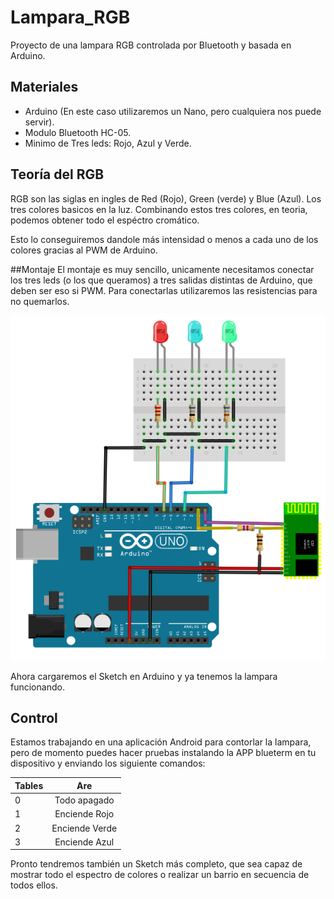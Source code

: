# Lampara_RGB
Proyecto de una lampara RGB controlada por Bluetooth y basada en Arduino. 

## Materiales
* Arduino (En este caso utilizaremos un Nano, pero cualquiera nos puede servir).
* Modulo Bluetooth HC-05. 
* Minimo de Tres leds: Rojo, Azul y Verde.

## Teoría del RGB

RGB son las siglas en ingles de Red (Rojo), Green (verde) y Blue (Azul). Los tres colores basicos en la luz. Combinando estos tres colores, en teoria, podemos obtener todo el espéctro cromático. 

Esto lo conseguiremos dandole más intensidad o menos a cada uno de los colores gracias al PWM de Arduino. 

##Montaje
El montaje es muy sencillo, unicamente necesitamos conectar los tres leds (o los que queramos) a tres salidas distintas de Arduino, que deben ser eso si PWM. Para conectarlas utilizaremos las resistencias para no quemarlos. 

![Esquema de montaje](https://github.com/trastejant/Lampara_RGB/blob/master/Esquemas/Lampara_RGB_basic.png)

Ahora cargaremos el Sketch en Arduino y ya tenemos la lampara funcionando. 

## Control
Estamos trabajando en una aplicación Android para contorlar la lampara, pero de momento puedes hacer pruebas instalando la APP blueterm en tu dispositivo y enviando los siguiente comandos:

| Tables        | Are           |
| ------------- |:-------------:|
|0|Todo apagado|
|1|Enciende Rojo| 
|2|Enciende Verde| 
|3|Enciende Azul| 

Pronto tendremos también un Sketch más completo, que sea capaz de mostrar todo el espectro de colores o realizar un barrio en secuencia de todos ellos. 
